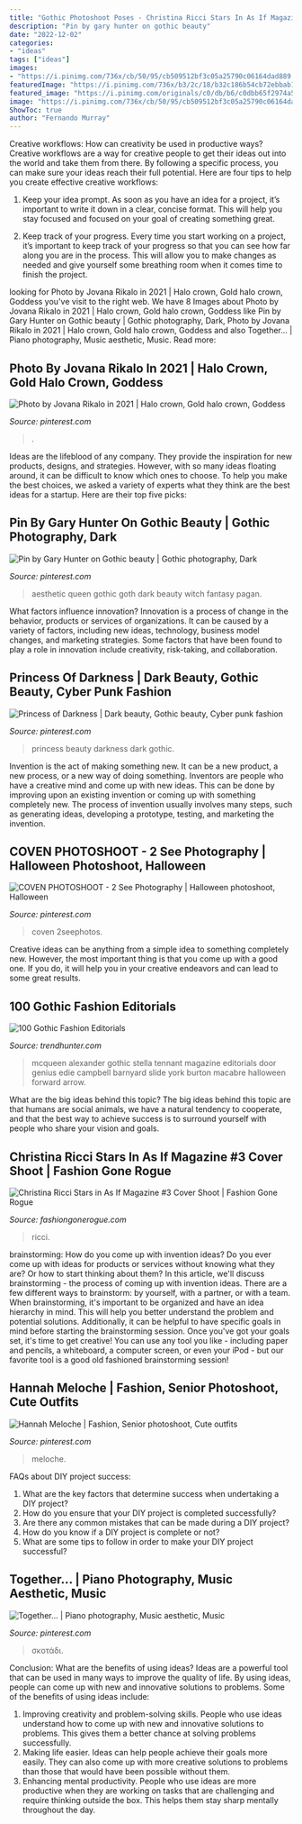 ```yaml
---
title: "Gothic Photoshoot Poses - Christina Ricci Stars In As If Magazine #3 Cover Shoot"
description: "Pin by gary hunter on gothic beauty"
date: "2022-12-02"
categories:
- "ideas"
tags: ["ideas"]
images:
- "https://i.pinimg.com/736x/cb/50/95/cb509512bf3c05a25790c06164dad889.jpg"
featuredImage: "https://i.pinimg.com/736x/b3/2c/18/b32c186b54cb72ebbab1446f713508d2--dark-beauty-abaya.jpg"
featured_image: "https://i.pinimg.com/originals/c0/db/b6/c0dbb65f2974a599ec761f5cbadbfe33.jpg"
image: "https://i.pinimg.com/736x/cb/50/95/cb509512bf3c05a25790c06164dad889.jpg"
ShowToc: true
author: "Fernando Murray"
---
```



Creative workflows: How can creativity be used in productive ways?
Creative workflows are a way for creative people to get their ideas out into the world and take them from there. By following a specific process, you can make sure your ideas reach their full potential. Here are four tips to help you create effective creative workflows:
1. Keep your idea prompt. As soon as you have an idea for a project, it’s important to write it down in a clear, concise format. This will help you stay focused and focused on your goal of creating something great.

2. Keep track of your progress. Every time you start working on a project, it’s important to keep track of your progress so that you can see how far along you are in the process. This will allow you to make changes as needed and give yourself some breathing room when it comes time to finish the project.


	

		
looking for Photo by Jovana Rikalo in 2021 | Halo crown, Gold halo crown, Goddess you've visit to the right web. We have 8 Images about Photo by Jovana Rikalo in 2021 | Halo crown, Gold halo crown, Goddess like Pin by Gary Hunter on Gothic beauty | Gothic photography, Dark, Photo by Jovana Rikalo in 2021 | Halo crown, Gold halo crown, Goddess and also Together... | Piano photography, Music aesthetic, Music. Read more:
		
    
## Photo By Jovana Rikalo In 2021 | Halo Crown, Gold Halo Crown, Goddess

<img loading=lazy src="https://i.pinimg.com/736x/5f/83/c6/5f83c6a72600577c2cda53c1b36472b0.jpg" onerror="this.onerror=null;this.src='https://tse4.mm.bing.net/th?id=OIP.sxv9hBD7Ih4pcUBkSzudfgHaLH&amp;pid=15.1';" alt="Photo by Jovana Rikalo in 2021 | Halo crown, Gold halo crown, Goddess">

_Source: pinterest.com_

>. 

	

Ideas are the lifeblood of any company. They provide the inspiration for new products, designs, and strategies. However, with so many ideas floating around, it can be difficult to know which ones to choose. To help you make the best choices, we asked a variety of experts what they think are the best ideas for a startup. Here are their top five picks: 

    
## Pin By Gary Hunter On Gothic Beauty | Gothic Photography, Dark

<img loading=lazy src="https://i.pinimg.com/originals/79/aa/35/79aa358298305330441d873b304bdbae.jpg" onerror="this.onerror=null;this.src='https://tse4.mm.bing.net/th?id=OIP.vXxmTtFB4Olh1dVBeIWn1wHaNK&amp;pid=15.1';" alt="Pin by Gary Hunter on Gothic beauty | Gothic photography, Dark">

_Source: pinterest.com_

>aesthetic queen gothic goth dark beauty witch fantasy pagan. 

	

What factors influence innovation?
Innovation is a process of change in the behavior, products or services of organizations. It can be caused by a variety of factors, including new ideas, technology, business model changes, and marketing strategies.
Some factors that have been found to play a role in innovation include creativity, risk-taking, and collaboration.

    
## Princess Of Darkness | Dark Beauty, Gothic Beauty, Cyber Punk Fashion

<img loading=lazy src="https://i.pinimg.com/736x/b3/2c/18/b32c186b54cb72ebbab1446f713508d2--dark-beauty-abaya.jpg" onerror="this.onerror=null;this.src='https://tse3.mm.bing.net/th?id=OIP.nfVhn2uSEZP4eiq7_1YfyAHaLF&amp;pid=15.1';" alt="Princess of Darkness | Dark beauty, Gothic beauty, Cyber punk fashion">

_Source: pinterest.com_

>princess beauty darkness dark gothic. 

	

Invention is the act of making something new. It can be a new product, a new process, or a new way of doing something. Inventors are people who have a creative mind and come up with new ideas. This can be done by improving upon an existing invention or coming up with something completely new. The process of invention usually involves many steps, such as generating ideas, developing a prototype, testing, and marketing the invention.

    
## COVEN PHOTOSHOOT - 2 See Photography | Halloween Photoshoot, Halloween

<img loading=lazy src="https://i.pinimg.com/originals/c0/db/b6/c0dbb65f2974a599ec761f5cbadbfe33.jpg" onerror="this.onerror=null;this.src='https://tse1.mm.bing.net/th?id=OIP.d-GxhRz-htg_WM4bUVmjagHaE7&amp;pid=15.1';" alt="COVEN PHOTOSHOOT - 2 See Photography | Halloween photoshoot, Halloween">

_Source: pinterest.com_

>coven 2seephotos. 

	

Creative ideas can be anything from a simple idea to something completely new. However, the most important thing is that you come up with a good one. If you do, it will help you in your creative endeavors and can lead to some great results.

    
## 100 Gothic Fashion Editorials

<img loading=lazy src="https://cdn.trendhunterstatic.com/phpthumbnails/257/257332/257332_1_800.jpeg" onerror="this.onerror=null;this.src='https://tse4.mm.bing.net/th?id=OIP.UjQheuRACTiph88Ib_HCcwHaJ4&amp;pid=15.1';" alt="100 Gothic Fashion Editorials">

_Source: trendhunter.com_

>mcqueen alexander gothic stella tennant magazine editorials door genius edie campbell barnyard slide york burton macabre halloween forward arrow. 

	

What are the big ideas behind this topic?
The big ideas behind this topic are that humans are social animals, we have a natural tendency to cooperate, and that the best way to achieve success is to surround yourself with people who share your vision and goals.

    
## Christina Ricci Stars In As If Magazine #3 Cover Shoot | Fashion Gone Rogue

<img loading=lazy src="https://www.fashiongonerogue.com/wp-content/uploads/2013/11/christina-riccir6.jpg" onerror="this.onerror=null;this.src='https://tse2.mm.bing.net/th?id=OIP.vRNbaRDIQmlYIMFFRbBvYQHaKc&amp;pid=15.1';" alt="Christina Ricci Stars in As If Magazine #3 Cover Shoot | Fashion Gone Rogue">

_Source: fashiongonerogue.com_

>ricci. 

	

brainstorming: How do you come up with invention ideas?
Do you ever come up with ideas for products or services without knowing what they are? Or how to start thinking about them? In this article, we'll discuss brainstorming - the process of coming up with invention ideas.
There are a few different ways to brainstorm: by yourself, with a partner, or with a team. When brainstorming, it's important to be organized and have an idea hierarchy in mind. This will help you better understand the problem and potential solutions. Additionally, it can be helpful to have specific goals in mind before starting the brainstorming session. Once you've got your goals set, it's time to get creative! You can use any tool you like - including paper and pencils, a whiteboard, a computer screen, or even your iPod - but our favorite tool is a good old fashioned brainstorming session!

    
## Hannah Meloche | Fashion, Senior Photoshoot, Cute Outfits

<img loading=lazy src="https://i.pinimg.com/736x/15/9d/f5/159df5eeba7f733252bc82eb43f4ed6f.jpg" onerror="this.onerror=null;this.src='https://tse1.mm.bing.net/th?id=OIP.tyOgLC-bzXdHbxTL2nnSIQHaNL&amp;pid=15.1';" alt="Hannah Meloche | Fashion, Senior photoshoot, Cute outfits">

_Source: pinterest.com_

>meloche. 

	

FAQs about DIY project success:
1. What are the key factors that determine success when undertaking a DIY project?
2. How do you ensure that your DIY project is completed successfully? 
3. Are there any common mistakes that can be made during a DIY project? 
4. How do you know if a DIY project is complete or not? 
5. What are some tips to follow in order to make your DIY project successful?

    
## Together... | Piano Photography, Music Aesthetic, Music

<img loading=lazy src="https://i.pinimg.com/736x/cb/50/95/cb509512bf3c05a25790c06164dad889.jpg" onerror="this.onerror=null;this.src='https://tse4.mm.bing.net/th?id=OIP.4VsdvNvjO2IRIiO9mR-otQHaLG&amp;pid=15.1';" alt="Together... | Piano photography, Music aesthetic, Music">

_Source: pinterest.com_

>σκοτάδι. 

	

Conclusion: What are the benefits of using ideas?
Ideas are a powerful tool that can be used in many ways to improve the quality of life. By using ideas, people can come up with new and innovative solutions to problems. Some of the benefits of using ideas include: 
1) Improving creativity and problem-solving skills. People who use ideas understand how to come up with new and innovative solutions to problems. This gives them a better chance at solving problems successfully. 
2) Making life easier. Ideas can help people achieve their goals more easily. They can also come up with more creative solutions to problems than those that would have been possible without them. 
3) Enhancing mental productivity. People who use ideas are more productive when they are working on tasks that are challenging and require thinking outside the box. This helps them stay sharp mentally throughout the day.

